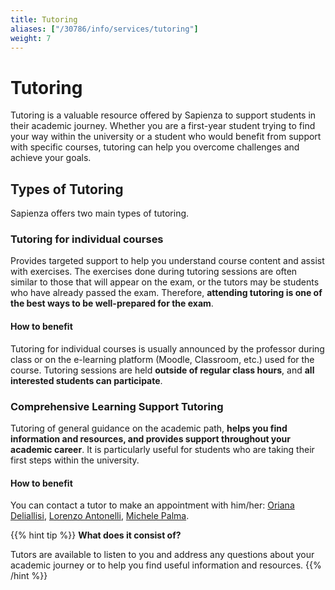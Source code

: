 ```yaml
---
title: Tutoring
aliases: ["/30786/info/services/tutoring"]
weight: 7
---
```


# Tutoring

Tutoring is a valuable resource offered by Sapienza to support students in their academic journey. Whether you are a first-year student trying to find your way within the university or a student who would benefit from support with specific courses, tutoring can help you overcome challenges and achieve your goals.

## Types of Tutoring

Sapienza offers two main types of tutoring.

### Tutoring for individual courses

Provides targeted support to help you understand course content and assist with exercises. The exercises done during tutoring sessions are often similar to those that will appear on the exam, or the tutors may be students who have already passed the exam. Therefore, **attending tutoring is one of the best ways to be well-prepared for the exam**.

#### How to benefit

Tutoring for individual courses is usually announced by the professor during class or on the e-learning platform (Moodle, Classroom, etc.) used for the course. Tutoring sessions are held **outside of regular class hours**, and **all interested students can participate**.

### Comprehensive Learning Support Tutoring

Tutoring of general guidance on the academic path, **helps you find information and resources, and provides support throughout your academic career**. It is particularly useful for students who are taking their first steps within the university.

#### How to benefit 

You can contact a tutor to make an appointment with him/her: [Oriana Deliallisi](https://telegram.me/orianani), [Lorenzo Antonelli](https://telegram.me/lorenzosphotos), [Michele Palma](https://telegram.me/flyingmp).

{{% hint tip %}}
<i class="fa-solid fa-lightbulb" style="color: #238636;"></i> **What does it consist of?**

Tutors are available to listen to you and address any questions about your academic journey or to help you find useful information and resources.
{{% /hint %}}
